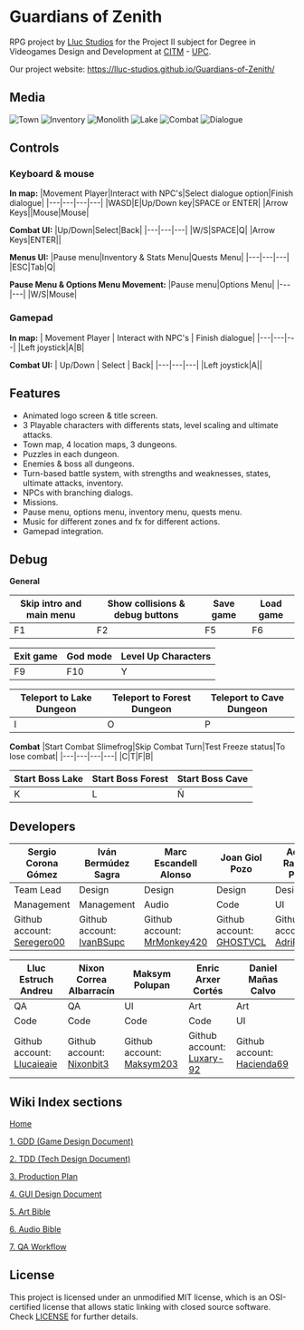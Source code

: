 # Guardians of Zenith
RPG project by [Lluc Studios](https://github.com/Lluc-Studios) for the Project II subject for Degree in Videogames Design and Development at [CITM](https://www.citm.upc.edu/) - [UPC](https://www.upc.edu/ca).

Our project website: https://lluc-studios.github.io/Guardians-of-Zenith/

## Media
![Town](https://github.com/Lluc-Studios/Guardians-of-Zenith/assets/99950357/61715060-89b0-4073-bfee-d888a7d055b8)
![Inventory](https://github.com/Lluc-Studios/Guardians-of-Zenith/assets/99950357/662d98e2-2c8c-4d07-b4ef-359b3e02ee26)
![Monolith](https://github.com/Lluc-Studios/Guardians-of-Zenith/assets/99950357/78f952b9-6787-4dee-9dfa-1d6ef5c619f3)
![Lake](https://github.com/Lluc-Studios/Guardians-of-Zenith/assets/99950357/4593bcad-1a85-4825-be01-1b79aa119918)
![Combat](https://github.com/Lluc-Studios/Guardians-of-Zenith/assets/99950357/0ce4c6d3-7c30-460a-b3a0-2bc59213487c)
![Dialogue](https://github.com/Lluc-Studios/Guardians-of-Zenith/assets/99950357/6dbf1e69-3588-4032-b0fe-7c1fd78afe4d)

## Controls
### Keyboard & mouse
**In map:**
|Movement Player|Interact with NPC's|Select dialogue option|Finish dialogue|
|---|---|---|---|
|WASD|E|Up/Down key|SPACE or ENTER|
|Arrow Keys||Mouse|Mouse|

**Combat UI:**
|Up/Down|Select|Back|
|---|---|---|
|W/S|SPACE|Q|
|Arrow Keys|ENTER||

**Menus UI:**
|Pause menu|Inventory & Stats Menu|Quests Menu|
|---|---|---|
|ESC|Tab|Q|

**Pause Menu & Options Menu Movement:**
|Pause menu|Options Menu|
|---|---|
|W/S|Mouse|

### Gamepad
**In map:**
| Movement Player | Interact with NPC's | Finish dialogue|
|---|---|---|
|Left joystick|A|B|

**Combat UI:**
| Up/Down | Select | Back|
|---|---|---|
|Left joystick|A||

## Features
- Animated logo screen & title screen.
- 3 Playable characters with differents stats, level scaling and ultimate attacks.
- Town map, 4 location maps, 3 dungeons. 
- Puzzles in each dungeon.
- Enemies & boss all dungeons.
- Turn-based battle system, with strengths and weaknesses, states, ultimate attacks, inventory.
- NPCs with branching dialogs.
- Missions.
- Pause menu, options menu, inventory menu, quests menu.
- Music for different zones and fx for different actions.
- Gamepad integration.

## Debug
**General**

|Skip intro and main menu|Show collisions & debug buttons|Save game|Load game|
|---|---|---|---|
|F1|F2|F5|F6|

|Exit game|God mode|Level Up Characters|
|---|---|---|
|F9|F10|Y|

|Teleport to Lake Dungeon|Teleport to Forest Dungeon|Teleport to Cave Dungeon|
|---|---|---|
|I|O|P|

**Combat**
|Start Combat Slimefrog|Skip Combat Turn|Test Freeze status|To lose combat|
|---|---|---|---|
|C|T|F|B|

|Start Boss Lake|Start Boss Forest|Start Boss Cave|
|---|---|---|
|K|L|Ñ|


## Developers

|Sergio Corona Gómez|Iván Bermúdez Sagra|Marc Escandell Alonso|Joan Giol Pozo|Adrian Ramirez Perez|
|---|---|---|---|---|
|Team Lead|Design|Design|Design|Design|
|Management|Management|Audio|Code|UI|
| Github account: [Seregero00](https://github.com/seregero00) | Github account: [IvanBSupc](https://github.com/IvanBSupc) | Github account: [MrMonkey420](https://github.com/MrMonkey420) | Github account: [GHOSTVCL](https://github.com/GHOSTVCL) |Github account: [AdriRamirez](https://github.com/AdriRamirez) |

|Lluc Estruch Andreu | Nixon Correa Albarracín|Maksym Polupan|Enric Arxer Cortés|Daniel Mañas Calvo|
|---|---|---|---|---|
|QA|QA|UI|Art|Art|
|Code|Code|Code|Code|UI|
| Github account: [Llucaieaie](https://github.com/Llucaieaie) | Github account: [Nixonbit3](https://github.com/Nixonbit3) |Github account: [Maksym203](https://github.com/Maksym203)|Github account: [Luxary-92](https://github.com/Luxary-92)|Github account: [Hacienda69](https://github.com/Hacienda69)|



## Wiki Index sections

[Home](https://github.com/Lluc-Studios/Guardians-of-Zenith/wiki)

[1. GDD (Game Design Document)](https://github.com/Lluc-Studios/Guardians-of-Zenith/wiki/GDD-(Game-Design-Document))

[2. TDD (Tech Design Document)](https://github.com/Lluc-Studios/Guardians-of-Zenith/wiki/TDD-(Tech-Design-Document))

[3. Production Plan](https://github.com/Lluc-Studios/Guardians-of-Zenith/wiki/Production-Plan)

[4. GUI Design Document](https://github.com/Lluc-Studios/Guardians-of-Zenith/wiki/GUI-Design-Document)

[5. Art Bible](https://github.com/Lluc-Studios/Guardians-of-Zenith/wiki/Art-Bible)

[6. Audio Bible](https://github.com/Lluc-Studios/Guardians-of-Zenith/wiki/Audio-Bible)

[7. QA Workflow](https://github.com/Lluc-Studios/Guardians-of-Zenith/wiki/QA-Workflow)

## License

This project is licensed under an unmodified MIT license, which is an OSI-certified license that allows static linking with closed source software. Check [LICENSE](LICENSE) for further details.
